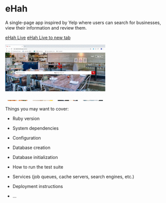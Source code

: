 # eHah

A single-page app inspired by Yelp where users can search for businesses, view their information and review them. 

[eHah Live](https://ehah.herokuapp.com/#/)
<a href="https://ehah.herokuapp.com/#/" target="_blank">eHah Live to new tab</a>

![ehah splash page](readme_img/ehah_splash_page_readme.gif)

Things you may want to cover:

* Ruby version

* System dependencies

* Configuration

* Database creation

* Database initialization

* How to run the test suite

* Services (job queues, cache servers, search engines, etc.)

* Deployment instructions

* ...
